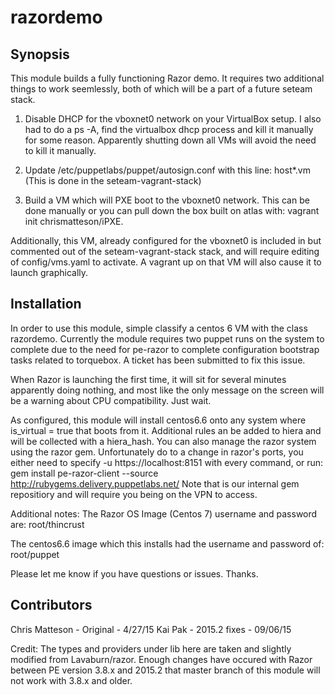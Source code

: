 # razordemo
## Synopsis

This module builds a fully functioning Razor demo.  It requires two additional
things to work seemlessly, both of which will be a part of a future seteam stack.

1) Disable DHCP for the vboxnet0 network on your VirtualBox setup.  I also had
to do a ps -A, find the virtualbox dhcp process and kill it manually for some
reason.  Apparently shutting down all VMs will avoid the need to kill it manually.

2) Update /etc/puppetlabs/puppet/autosign.conf with this line:
host*.vm (This is done in the seteam-vagrant-stack)

3) Build a VM which will PXE boot to the vboxnet0 network.  This can be done
manually or you can pull down the box built on atlas with:
vagrant init chrismatteson/iPXE.

Additionally, this VM, already configured for the vboxnet0 is included in but
commented out of the seteam-vagrant-stack stack, and will require editing of
config/vms.yaml to activate.  A vagrant up on that VM will also cause it to
launch graphically.

## Installation

In order to use this module, simple classify a centos 6 VM with the class razordemo.
Currently the module requires two puppet runs on the system to complete due to
the need for pe-razor to complete configuration bootstrap tasks related to torquebox.
A ticket has been submitted to fix this issue.

When Razor is launching the first time, it will sit for several minutes apparently
doing nothing, and most like the only message on the screen will be a warning about
CPU compatibility.  Just wait.

As configured, this module will install centos6.6 onto any system where
is_virtual = true that boots from it.  Additional rules an be added to hiera and
will be collected with a hiera_hash.  You can also manage the razor system using the
razor gem.  Unfortunately do to a change in razor's ports, you either need to specify
-u https://localhost:8151 with every command, or run:
gem install pe-razor-client --source http://rubygems.delivery.puppetlabs.net/
Note that is our internal gem repositiory and will require you being on the VPN to
access.

Additional notes:
The Razor OS Image (Centos 7) username and password are:
root/thincrust

The centos6.6 image which this installs had the username and password of:
root/puppet

Please let me know if you have questions or issues.  Thanks.


## Contributors
Chris Matteson - Original - 4/27/15 
Kai Pak - 2015.2 fixes - 09/06/15 

Credit: The types and providers under lib here are taken and slightly modified
from Lavaburn/razor. Enough changes have occured with Razor between PE version 
3.8.x and 2015.2 that master branch of this module will not work with 3.8.x 
and older.
